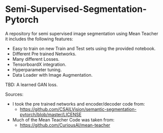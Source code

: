 # Semi-Supervised-Segmentation-Pytorch
A repository for semi supervised image segmentation using Mean Teacher it includes the following features:

- Easy to train on new Train and Test sets using the provided notebook.
- Different Pre trained Networks.
- Many different Losses.
- TensorboardX integration. 
- Hyperparameter tuning. 
- Data Loader with Image Augmentation. 

TBD:
A learned GAN loss. 

Sources: 

- I took the pre trained networks and encoder/decoder code from: 
  - https://github.com/CSAILVision/semantic-segmentation-pytorch/blob/master/LICENSE
- Much of the Mean Teacher Code was taken from: 
  - https://github.com/CuriousAI/mean-teacher
